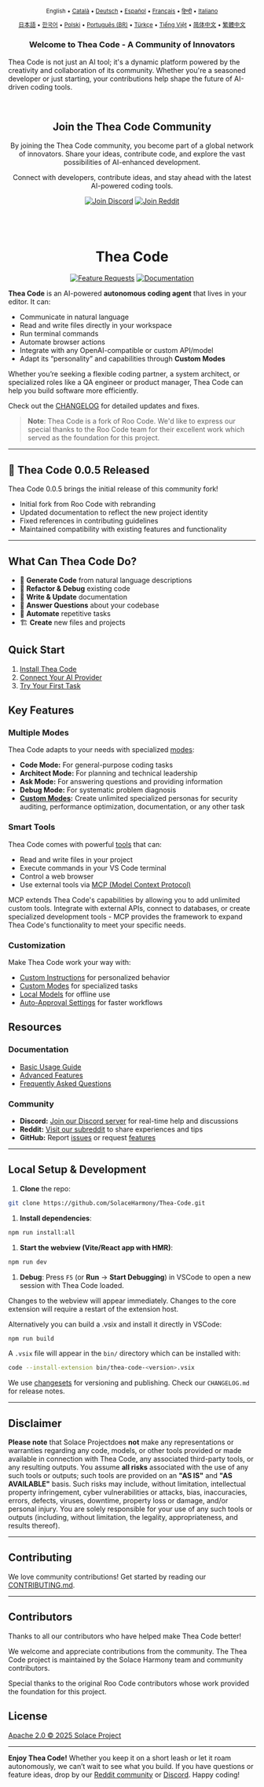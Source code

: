<div align="center">
<sub>

English • [Català](locales/ca/README.md) • [Deutsch](locales/de/README.md) • [Español](locales/es/README.md) • [Français](locales/fr/README.md) • [हिन्दी](locales/hi/README.md) • [Italiano](locales/it/README.md)

</sub>
<sub>

[日本語](locales/ja/README.md) • [한국어](locales/ko/README.md) • [Polski](locales/pl/README.md) • [Português (BR)](locales/pt-BR/README.md) • [Türkçe](locales/tr/README.md) • [Tiếng Việt](locales/vi/README.md) • [简体中文](locales/zh-CN/README.md) • [繁體中文](locales/zh-TW/README.md)

</sub>
<h3>Welcome to Thea Code - A Community of Innovators</h3>
</div>
<p>Thea Code is not just an AI tool; it's a dynamic platform powered by the creativity and collaboration of its community. Whether you're a seasoned developer or just starting, your contributions help shape the future of AI-driven coding tools.</p>
<br>

<div align="center">
  <h2>Join the Thea Code Community</h2>
<p>By joining the Thea Code community, you become part of a global network of innovators. Share your ideas, contribute code, and explore the vast possibilities of AI-enhanced development.</p>
  <p>Connect with developers, contribute ideas, and stay ahead with the latest AI-powered coding tools.</p>
  
  <a href="https://discord.gg/EmberHarmony" target="_blank"><img src="https://img.shields.io/badge/Join%20Discord-5865F2?style=for-the-badge&logo=discord&logoColor=white" alt="Join Discord"></a>
  <a href="https://www.reddit.com/r/thea-placeholder/" target="_blank"><img src="https://img.shields.io/badge/Join%20Reddit-FF4500?style=for-the-badge&logo=reddit&logoColor=white" alt="Join Reddit"></a>
  
</div>
<br>
<br>

<div align="center">
<h1>Thea Code</h1>

<a href="SolaceHarmony/Thea-Code/discussions/categories/feature-requests?discussions_q=is%3Aopen+category%3A%22Feature+Requests%22+sort%3Atop" target="_blank"><img src="https://img.shields.io/badge/Feature%20Requests-yellow?style=for-the-badge" alt="Feature Requests"></a>
<a href="https://docs.thea-placeholder.com" target="_blank"><img src="https://img.shields.io/badge/Documentation-6B46C1?style=for-the-badge&logo=readthedocs&logoColor=white" alt="Documentation"></a>

</div>

**Thea Code** is an AI-powered **autonomous coding agent** that lives in your editor. It can:

- Communicate in natural language
- Read and write files directly in your workspace
- Run terminal commands
- Automate browser actions
- Integrate with any OpenAI-compatible or custom API/model
- Adapt its “personality” and capabilities through **Custom Modes**

Whether you’re seeking a flexible coding partner, a system architect, or specialized roles like a QA engineer or product manager, Thea Code can help you build software more efficiently.

Check out the [CHANGELOG](CHANGELOG.md) for detailed updates and fixes.

> **Note**: Thea Code is a fork of Roo Code. We'd like to express our special thanks to the Roo Code team for their excellent work which served as the foundation for this project.

---

## 🎉 Thea Code 0.0.5 Released

Thea Code 0.0.5 brings the initial release of this community fork!

- Initial fork from Roo Code with rebranding
- Updated documentation to reflect the new project identity
- Fixed references in contributing guidelines
- Maintained compatibility with existing features and functionality

---

## What Can Thea Code Do?

- 🚀 **Generate Code** from natural language descriptions
- 🔧 **Refactor & Debug** existing code
- 📝 **Write & Update** documentation
- 🤔 **Answer Questions** about your codebase
- 🔄 **Automate** repetitive tasks
- 🏗️ **Create** new files and projects

## Quick Start

1. [Install Thea Code](https://docs.thea-placeholder.com/getting-started/installing)
2. [Connect Your AI Provider](https://docs.thea-placeholder.com/getting-started/connecting-api-provider)
3. [Try Your First Task](https://docs.thea-placeholder.com/getting-started/your-first-task)

## Key Features

### Multiple Modes

Thea Code adapts to your needs with specialized [modes](https://docs.thea-placeholder.com/basic-usage/using-modes):

- **Code Mode:** For general-purpose coding tasks
- **Architect Mode:** For planning and technical leadership
- **Ask Mode:** For answering questions and providing information
- **Debug Mode:** For systematic problem diagnosis
- **[Custom Modes](https://docs.thea-placeholder.com/advanced-usage/custom-modes):** Create unlimited specialized personas for security auditing, performance optimization, documentation, or any other task

### Smart Tools

Thea Code comes with powerful [tools](https://docs.thea-placeholder.com/basic-usage/how-tools-work) that can:

- Read and write files in your project
- Execute commands in your VS Code terminal
- Control a web browser
- Use external tools via [MCP (Model Context Protocol)](https://docs.thea-placeholder.com/advanced-usage/mcp)

MCP extends Thea Code's capabilities by allowing you to add unlimited custom tools. Integrate with external APIs, connect to databases, or create specialized development tools - MCP provides the framework to expand Thea Code's functionality to meet your specific needs.

### Customization

Make Thea Code work your way with:

- [Custom Instructions](https://docs.thea-placeholder.com/advanced-usage/custom-instructions) for personalized behavior
- [Custom Modes](https://docs.thea-placeholder.com/advanced-usage/custom-modes) for specialized tasks
- [Local Models](https://docs.thea-placeholder.com/advanced-usage/local-models) for offline use
- [Auto-Approval Settings](https://docs.thea-placeholder.com/advanced-usage/auto-approving-actions) for faster workflows

## Resources

### Documentation

- [Basic Usage Guide](https://docs.thea-placeholder.com/basic-usage/the-chat-interface)
- [Advanced Features](https://docs.thea-placeholder.com/advanced-usage/auto-approving-actions)
- [Frequently Asked Questions](https://docs.thea-placeholder.com/faq)

### Community

- **Discord:** [Join our Discord server](https://discord.gg/EmberHarmony) for real-time help and discussions
- **Reddit:** [Visit our subreddit](https://www.reddit.com/r/thea-placeholder) to share experiences and tips
- **GitHub:** Report [issues](SolaceHarmony/Thea-Code/issues) or request [features](SolaceHarmony/Thea-Code/discussions/categories/feature-requests?discussions_q=is%3Aopen+category%3A%22Feature+Requests%22+sort%3Atop)

---

## Local Setup & Development

1. **Clone** the repo:

```sh
git clone https://github.com/SolaceHarmony/Thea-Code.git
```

1. **Install dependencies**:

```sh
npm run install:all
```

1. **Start the webview (Vite/React app with HMR)**:

```sh
npm run dev
```

1. **Debug**:
   Press `F5` (or **Run** → **Start Debugging**) in VSCode to open a new session with Thea Code loaded.

Changes to the webview will appear immediately. Changes to the core extension will require a restart of the extension host.

Alternatively you can build a .vsix and install it directly in VSCode:

```sh
npm run build
```

A `.vsix` file will appear in the `bin/` directory which can be installed with:

```sh
code --install-extension bin/thea-code-<version>.vsix
```

We use [changesets](https://github.com/changesets/changesets) for versioning and publishing. Check our `CHANGELOG.md` for release notes.

---

## Disclaimer

**Please note** that Solace Projectdoes **not** make any representations or warranties regarding any code, models, or other tools provided or made available in connection with Thea Code, any associated third-party tools, or any resulting outputs. You assume **all risks** associated with the use of any such tools or outputs; such tools are provided on an **"AS IS"** and **"AS AVAILABLE"** basis. Such risks may include, without limitation, intellectual property infringement, cyber vulnerabilities or attacks, bias, inaccuracies, errors, defects, viruses, downtime, property loss or damage, and/or personal injury. You are solely responsible for your use of any such tools or outputs (including, without limitation, the legality, appropriateness, and results thereof).

---

## Contributing

We love community contributions! Get started by reading our [CONTRIBUTING.md](CONTRIBUTING.md).

---

## Contributors

Thanks to all our contributors who have helped make Thea Code better!

<!-- START CONTRIBUTORS SECTION - AUTO-GENERATED, DO NOT EDIT MANUALLY -->

We welcome and appreciate contributions from the community. The Thea Code project is maintained by the Solace Harmony team and community contributors.

Special thanks to the original Roo Code contributors whose work provided the foundation for this project.

<!-- END CONTRIBUTORS SECTION -->

## License

[Apache 2.0 © 2025 Solace Project](./LICENSE)

---

**Enjoy Thea Code!** Whether you keep it on a short leash or let it roam autonomously, we can’t wait to see what you build. If you have questions or feature ideas, drop by our [Reddit community](https://www.reddit.com/r/thea-placeholder/) or [Discord](https://discord.gg/EmberHarmony). Happy coding!
